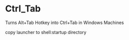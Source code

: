 # Ctrl_Tab
Turns Alt+Tab Hotkey into Ctrl+Tab in Windows Machines

copy launcher to shell:startup directory

